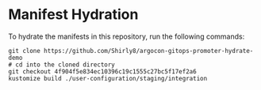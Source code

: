 # Manifest Hydration

To hydrate the manifests in this repository, run the following commands:

```shell
git clone https://github.com/Shirly8/argocon-gitops-promoter-hydrate-demo
# cd into the cloned directory
git checkout 4f904f5e834ec10396c19c1555c27bc5f17ef2a6
kustomize build ./user-configuration/staging/integration
```
